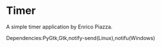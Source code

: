 Timer
=====

A simple timer application by Enrico Piazza.

Dependencies:PyGtk,Gtk,notify-send(Linux),notifu(Windows)
